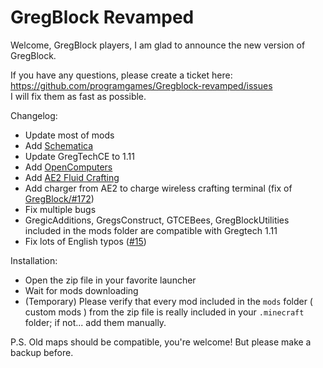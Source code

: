 # GregBlock Revamped


Welcome, GregBlock players, I am glad to announce the new version of GregBlock.

If you have any questions, please create a ticket here: https://github.com/programgames/Gregblock-revamped/issues  
I will fix them as fast as possible.


Changelog:
- Update most of mods
- Add [Schematica](https://www.curseforge.com/minecraft/mc-mods/schematica)
- Update GregTechCE to 1.11
- Add [OpenComputers](https://www.curseforge.com/minecraft/mc-mods/opencomputers)
- Add [AE2 Fluid Crafting](https://www.curseforge.com/minecraft/mc-mods/ae2-fluid-crafting)
- Add charger from AE2 to charge wireless crafting terminal (fix of [GregBlock/#172](https://github.com/TheLimePixel/GregBlock/issues/172))
- Fix multiple bugs
- GregicAdditions, GregsConstruct, GTCEBees, GregBlockUtilities included in the mods folder are compatible with Gregtech 1.11
- Fix lots of English typos ([#15](https://github.com/programgames/Gregblock-revamped/pull/15))

Installation: 
- Open the zip file in your favorite launcher
- Wait for mods downloading
- (Temporary) Please verify that every mod included in the `mods` folder ( custom mods ) from the zip file is really included in your `.minecraft` folder; if not... add them manually.

P.S. Old maps should be compatible, you're welcome! But please make a backup before.
